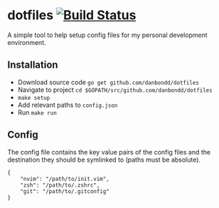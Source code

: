 # dotfiles [![Build Status](https://travis-ci.org/danbondd/dotfiles.svg?branch=master)](https://travis-ci.org/danbondd/dotfiles)

A simple tool to help setup config files for my personal development environment.

## Installation

- Download source code `go get github.com/danbondd/dotfiles`
- Navigate to project `cd $GOPATH/src/github.com/danbondd/dotfiles`
- `make setup`
- Add relevant paths to `config.json`
- Run `make run`

## Config

The config file contains the key value pairs of the config files and the destination they should be symlinked to (paths must be absolute).

```
{
	"nvim": "/path/to/init.vim",
	"zsh": "/path/to/.zshrc",
	"git": "/path/to/.gitconfig"
}
```
